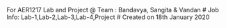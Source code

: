 For AER1217 Lab and Project @ Team : Bandavya, Sangita & Vandan   #   Job Info: Lab-1,Lab-2,Lab-3,Lab-4,Project  #  Created on 18th January 2020
